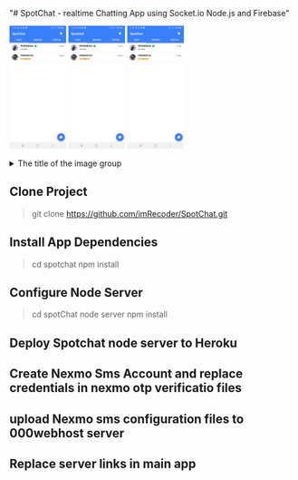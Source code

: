 "# SpotChat - realtime Chatting App using Socket.io Node.js and Firebase" 

<p float="left">
  <img src="https://github.com/imRecoder/SpotChat/blob/main/screeshots/WhatsApp%20Image%202021-04-14%20at%201.23.00%20PM%20(1).jpeg" width="100" />
  <img src="https://github.com/imRecoder/SpotChat/blob/main/screeshots/WhatsApp%20Image%202021-04-14%20at%201.23.00%20PM%20(1).jpeg" width="100" /> 
  <img src="https://github.com/imRecoder/SpotChat/blob/main/screeshots/WhatsApp%20Image%202021-04-14%20at%201.23.00%20PM%20(1).jpeg" width="100" />
</p>
<details>
  <summary>The title of the image group</summary>
  <img src="https://github.com/imRecoder/SpotChat/blob/main/screeshots/WhatsApp%20Image%202021-04-14%20at%201.23.00%20PM%20(1).jpeg" name="image-name">
  <img src="https://github.com/imRecoder/SpotChat/blob/main/screeshots/WhatsApp%20Image%202021-04-14%20at%201.23.00%20PM%20(1).jpeg" name="image-name">
  <img src="https://github.com/imRecoder/SpotChat/blob/main/screeshots/WhatsApp%20Image%202021-04-14%20at%201.23.00%20PM%20(1).jpeg" name="image-name">
</details>


## Clone Project
> git clone https://github.com/imRecoder/SpotChat.git

## Install App Dependencies
> cd spotchat
> npm install

## Configure Node Server
> cd spotChat node server
> npm install

## Deploy Spotchat node server to Heroku

## Create Nexmo Sms Account and replace credentials in nexmo otp verificatio files
## upload Nexmo sms configuration files to 000webhost server

## Replace server links in main app

